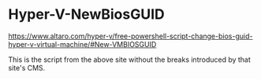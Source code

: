 # Hyper-V-NewBiosGUID
https://www.altaro.com/hyper-v/free-powershell-script-change-bios-guid-hyper-v-virtual-machine/#New-VMBIOSGUID

This is the script from the above site without the breaks introduced by that site's CMS. 
